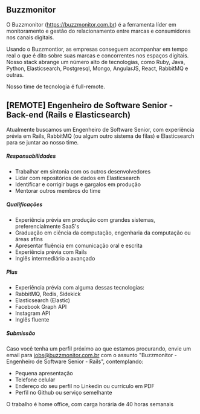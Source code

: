 ## Buzzmonitor

O Buzzmonitor (https://buzzmonitor.com.br) é a ferramenta líder em monitoramento e gestão do relacionamento entre marcas e consumidores nos canais digitais. 

Usando o Buzzmontior, as empresas conseguem acompanhar em tempo real o que é dito sobre suas marcas e concorrentes nos espaços digitais. Nosso stack abrange um número alto de tecnologias, como Ruby, Java, Python, Elasticsearch, Postgresql, Mongo, AngularJS, React, RabbitMQ e outras. 

Nosso time de tecnologia é full-remote.

## [REMOTE] Engenheiro de Software Senior - Back-end (Rails e Elasticsearch)

Atualmente buscamos um Engenheiro de Software Senior, com experiência prévia em Rails, RabbitMQ (ou algum outro sistema de filas) e Elasticsearch para se juntar ao nosso time. 

##### Responsabilidades
* Trabalhar em sintonia com os outros desenvolvedores
* Lidar com repositórios de dados em Elasticsearch
* Identificar e corrigir bugs e gargalos em produção
* Mentorar outros membros do time 

##### Qualificações
* Experiência prévia em produção com grandes sistemas, preferencialmente SaaS's
* Graduação em ciência da computação, engenharia da computação ou áreas afins
* Apresentar fluência em comunicação oral e escrita
* Experiência prévia com Rails
* Inglês intermediário a avançado

##### Plus
* Experiência prévia com alguma dessas tecnologias:
* RabbitMQ, Redis, Sidekick
* Elasticsearch (Elastic)
* Facebook Graph API
* Instagram API
* Inglês fluente

##### Submissão
Caso você tenha um perfil próximo ao que estamos procurando, envie um email para jobs@buzzmonitor.com.br com o assunto "Buzzmonitor - Engenheiro de Software Senior - Rails", contemplando:

* Pequena apresentação
* Telefone celular
* Endereço do seu perfil no Linkedin ou currículo em PDF
* Perfil no Github ou serviço semelhante

O trabalho é home office, com carga horária de 40 horas semanais
